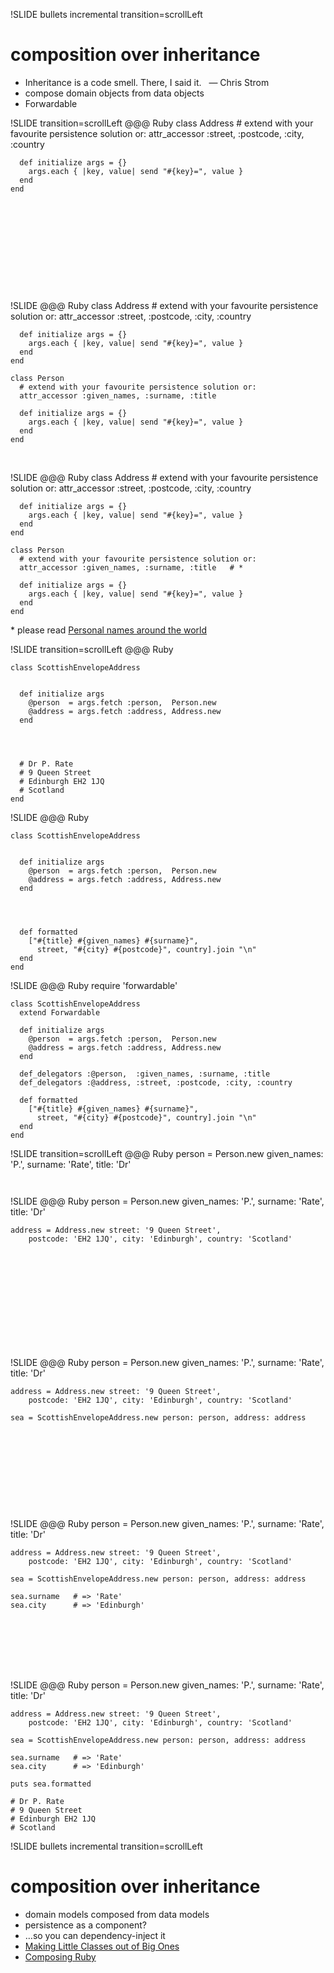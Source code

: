 !SLIDE bullets incremental transition=scrollLeft
# composition over inheritance
* <div class='quote'>Inheritance is a code smell. There, I said it.   — Chris Strom</div>
* compose domain objects from data objects
* Forwardable

!SLIDE transition=scrollLeft
    @@@ Ruby
    class Address
      # extend with your favourite persistence solution or:
      attr_accessor :street, :postcode, :city, :country

      def initialize args = {}
        args.each { |key, value| send "#{key}=", value }
      end
    end








     

 

!SLIDE
    @@@ Ruby
    class Address
      # extend with your favourite persistence solution or:
      attr_accessor :street, :postcode, :city, :country

      def initialize args = {}
        args.each { |key, value| send "#{key}=", value }
      end
    end

    class Person
      # extend with your favourite persistence solution or:
      attr_accessor :given_names, :surname, :title

      def initialize args = {}
        args.each { |key, value| send "#{key}=", value }
      end
    end

 

!SLIDE
    @@@ Ruby
    class Address
      # extend with your favourite persistence solution or:
      attr_accessor :street, :postcode, :city, :country

      def initialize args = {}
        args.each { |key, value| send "#{key}=", value }
      end
    end

    class Person
      # extend with your favourite persistence solution or:
      attr_accessor :given_names, :surname, :title   # *

      def initialize args = {}
        args.each { |key, value| send "#{key}=", value }
      end
    end

\* please read [Personal names around the world](http://www.w3.org/International/questions/qa-personal-names)

!SLIDE transition=scrollLeft
    @@@ Ruby


    class ScottishEnvelopeAddress


      def initialize args
        @person  = args.fetch :person,  Person.new
        @address = args.fetch :address, Address.new
      end




      # Dr P. Rate
      # 9 Queen Street
      # Edinburgh EH2 1JQ
      # Scotland
    end

!SLIDE
    @@@ Ruby


    class ScottishEnvelopeAddress


      def initialize args
        @person  = args.fetch :person,  Person.new
        @address = args.fetch :address, Address.new
      end




      def formatted
        ["#{title} #{given_names} #{surname}",
          street, "#{city} #{postcode}", country].join "\n"
      end
    end

!SLIDE
    @@@ Ruby
    require 'forwardable'

    class ScottishEnvelopeAddress
      extend Forwardable

      def initialize args
        @person  = args.fetch :person,  Person.new
        @address = args.fetch :address, Address.new
      end

      def_delegators :@person,  :given_names, :surname, :title
      def_delegators :@address, :street, :postcode, :city, :country

      def formatted
        ["#{title} #{given_names} #{surname}",
          street, "#{city} #{postcode}", country].join "\n"
      end
    end

!SLIDE transition=scrollLeft
    @@@ Ruby
    person = Person.new given_names: 'P.', surname: 'Rate', title: 'Dr'














     

!SLIDE
    @@@ Ruby
    person = Person.new given_names: 'P.', surname: 'Rate', title: 'Dr'

    address = Address.new street: '9 Queen Street',
        postcode: 'EH2 1JQ', city: 'Edinburgh', country: 'Scotland'











     

!SLIDE
    @@@ Ruby
    person = Person.new given_names: 'P.', surname: 'Rate', title: 'Dr'

    address = Address.new street: '9 Queen Street',
        postcode: 'EH2 1JQ', city: 'Edinburgh', country: 'Scotland'

    sea = ScottishEnvelopeAddress.new person: person, address: address









     

!SLIDE
    @@@ Ruby
    person = Person.new given_names: 'P.', surname: 'Rate', title: 'Dr'

    address = Address.new street: '9 Queen Street',
        postcode: 'EH2 1JQ', city: 'Edinburgh', country: 'Scotland'

    sea = ScottishEnvelopeAddress.new person: person, address: address

    sea.surname   # => 'Rate'
    sea.city      # => 'Edinburgh'






     

!SLIDE
    @@@ Ruby
    person = Person.new given_names: 'P.', surname: 'Rate', title: 'Dr'

    address = Address.new street: '9 Queen Street',
        postcode: 'EH2 1JQ', city: 'Edinburgh', country: 'Scotland'

    sea = ScottishEnvelopeAddress.new person: person, address: address

    sea.surname   # => 'Rate'
    sea.city      # => 'Edinburgh'

    puts sea.formatted

    # Dr P. Rate
    # 9 Queen Street
    # Edinburgh EH2 1JQ
    # Scotland

!SLIDE bullets incremental transition=scrollLeft
# composition over inheritance
* domain models composed from data models
* persistence as a component?
* …so you can dependency-inject it
* [Making Little Classes out of Big Ones](http://devblog.avdi.org/2012/05/25/making-little-classes-out-of-big-ones-video/)
* [Composing Ruby](http://www.rubyflow.com/items/7712-going-to-write-a-book-called-composing-ruby)
